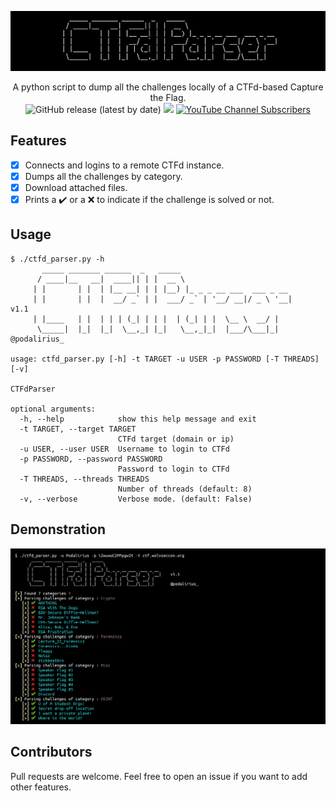 ![](./.github/banner.png)

<p align="center">
    A python script to dump all the challenges locally of a CTFd-based Capture the Flag.
    <br>
    <img alt="GitHub release (latest by date)" src="https://img.shields.io/github/v/release/p0dalirius/ctfd-parser">
    <a href="https://twitter.com/intent/follow?screen_name=podalirius_" title="Follow"><img src="https://img.shields.io/twitter/follow/podalirius_?label=Podalirius&style=social"></a>
    <a href="https://www.youtube.com/c/Podalirius_?sub_confirmation=1" title="Subscribe"><img alt="YouTube Channel Subscribers" src="https://img.shields.io/youtube/channel/subscribers/UCF_x5O7CSfr82AfNVTKOv_A?style=social"></a>
    <br>
</p>

## Features

 - [x] Connects and logins to a remote CTFd instance.
 - [x] Dumps all the challenges by category.
 - [x] Download attached files.
 - [x] Prints a ✔️ or a :x: to indicate if the challenge is solved or not.

## Usage

```
$ ./ctfd_parser.py -h
       _____ _______ ______  _   _____
      / ____|__   __|  ____|| | |  __ \
     | |       | |  | |__ __| | | |__) |_ _ _ __ ___  ___ _ __
     | |       | |  |  __/ _` | |  ___/ _` | '__/ __|/ _ \ '__|    v1.1
     | |____   | |  | | | (_| | | |  | (_| | |  \__ \  __/ |
      \_____|  |_|  |_|  \__,_| |_|   \__,_|_|  |___/\___|_|       @podalirius_

usage: ctfd_parser.py [-h] -t TARGET -u USER -p PASSWORD [-T THREADS] [-v]

CTFdParser

optional arguments:
  -h, --help            show this help message and exit
  -t TARGET, --target TARGET
                        CTFd target (domain or ip)
  -u USER, --user USER  Username to login to CTFd
  -p PASSWORD, --password PASSWORD
                        Password to login to CTFd
  -T THREADS, --threads THREADS
                        Number of threads (default: 8)
  -v, --verbose         Verbose mode. (default: False)

```

## Demonstration

![](./.github/example.png)

## Contributors

Pull requests are welcome. Feel free to open an issue if you want to add other features.
